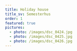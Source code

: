 ```yaml
---
title: Holiday house
title_sv: Semesterhus
order: 1
featured: true
pictures:
  - photo: /images/dsc_0424.jpg
  - photo: /images/dsc_0425.jpg
  - photo: /images/dsc_0426.jpg
---
```



